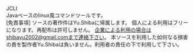 JCLI<BR>
Javaベースのlinux風コマンドツールです。<BR>
[免責事項] ソースの著作件はYu.Shibaに帰属します。 個人による利用はフリーになります。再配布は許可しません。 
企業による利用の場合はshibayu2002@gmail.comまで連絡下さい。 
本ソースを利用した如何なる損害の責を製作者Yu.Shibaは負いません。利用者の責任の下で利用して下さい。
